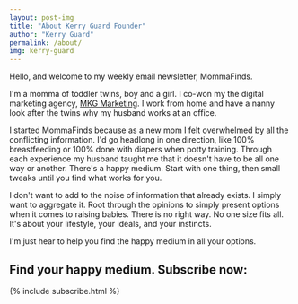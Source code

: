 ```yaml
---
layout: post-img
title: "About Kerry Guard Founder"
author: "Kerry Guard"
permalink: /about/
img: kerry-guard
---
```


Hello, and welcome to my weekly email newsletter, MommaFinds.

I'm a momma of toddler twins, boy and a girl. I co-won my the digital marketing agency, [MKG Marketing](https://mkgmarketinginc.com). I work from home and have a nanny look after the twins why my husband works at an office.

I started MommaFinds because as a new mom I felt overwhelmed by all the conflicting information. I'd go headlong in one direction, like 100% breastfeeding or 100% done with diapers when potty training. Through each experience my husband taught me that it doesn't have to be all one way or another. There's a happy medium. Start with one thing, then small tweaks until you find what works for you.

I don't want to add to the noise of information that already exists. I simply want to aggregate it. Root through the opinions to simply present options when it comes to raising babies. There is no right way. No one size fits all. It's about your lifestyle, your ideals, and your instincts.

I'm just hear to help you find the happy medium in all your options.

## Find your happy medium. Subscribe now:

{% include subscribe.html %}
